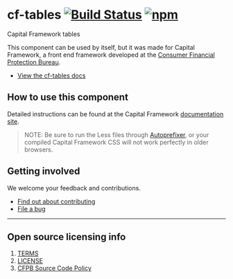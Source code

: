# cf-tables [![Build Status](https://img.shields.io/travis/cfpb/capital-framework.svg)](https://travis-ci.org/cfpb/capital-framework) [![npm](https://img.shields.io/npm/v/cf-tables.svg?style=flat-square)](https://www.npmjs.com/package/cf-tables)

Capital Framework tables

This component can be used by itself, but it was made for Capital Framework,
a front end framework developed at the
[Consumer Financial Protection Bureau](https://consumerfinance.gov).

- [View the cf-tables docs](https://cfpb.github.io/capital-framework/components/cf-tables)

## How to use this component

Detailed instructions can be found at the Capital Framework
[documentation site](https://cfpb.github.io/capital-framework/).

> NOTE: Be sure to run the Less files through
  [Autoprefixer](https://github.com/postcss/autoprefixer),
  or your compiled Capital Framework CSS will not work
  perfectly in older browsers.


## Getting involved

We welcome your feedback and contributions.

- [Find out about contributing](CONTRIBUTING.md)
- [File a bug](https://github.com/cfpb/capital-framework/issues/new?labels=bug)

---

## Open source licensing info
1. [TERMS](TERMS.md)
2. [LICENSE](LICENSE)
3. [CFPB Source Code Policy](https://github.com/cfpb/source-code-policy/)

